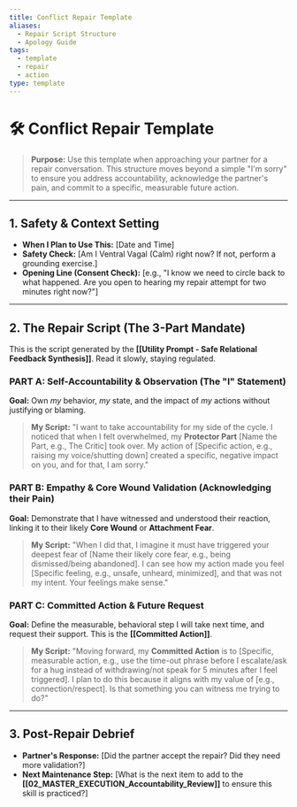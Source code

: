 ```yaml
---
title: Conflict Repair Template
aliases:
  - Repair Script Structure
  - Apology Guide
tags:
  - template
  - repair
  - action
type: template
---
```


<!-- @format -->

# 🛠️ Conflict Repair Template

> **Purpose:** Use this template when approaching your partner for a repair
> conversation. This structure moves beyond a simple "I'm sorry" to ensure you address
> accountability, acknowledge the partner's pain, and commit to a specific, measurable
> future action.

---

## 1. Safety & Context Setting

- **When I Plan to Use This:** [Date and Time]
- **Safety Check:** [Am I Ventral Vagal (Calm) right now? If not, perform a grounding
  exercise.]
- **Opening Line (Consent Check):** [e.g., "I know we need to circle back to what
  happened. Are you open to hearing my repair attempt for two minutes right now?"]

---

## 2. The Repair Script (The 3-Part Mandate)

This is the script generated by the
**[[Utility Prompt - Safe Relational Feedback Synthesis]]**. Read it slowly, staying
regulated.

### PART A: Self-Accountability & Observation (The "I" Statement)

**Goal:** Own _my_ behavior, _my_ state, and the impact of _my_ actions without
justifying or blaming.

> **My Script:** "I want to take accountability for my side of the cycle. I noticed that
> when I felt overwhelmed, my **Protector Part** [Name the Part, e.g., The Critic] took
> over. My action of [Specific action, e.g., raising my voice/shutting down] created a
> specific, negative impact on you, and for that, I am sorry."

### PART B: Empathy & Core Wound Validation (Acknowledging their Pain)

**Goal:** Demonstrate that I have witnessed and understood their reaction, linking it to
their likely **Core Wound** or **Attachment Fear**.

> **My Script:** "When I did that, I imagine it must have triggered your deepest fear of
> [Name their likely core fear, e.g., being dismissed/being abandoned]. I can see how my
> action made you feel [Specific feeling, e.g., unsafe, unheard, minimized], and that
> was not my intent. Your feelings make sense."

### PART C: Committed Action & Future Request

**Goal:** Define the measurable, behavioral step I will take next time, and request
their support. This is the **[[Committed Action]]**.

> **My Script:** "Moving forward, my **Committed Action** is to [Specific, measurable
> action, e.g., use the time-out phrase before I escalate/ask for a hug instead of
> withdrawing/not speak for 5 minutes after I feel triggered]. I plan to do this because
> it aligns with my value of [e.g., connection/respect]. Is that something you can
> witness me trying to do?"

---

## 3. Post-Repair Debrief

- **Partner's Response:** [Did the partner accept the repair? Did they need more
  validation?]
- **Next Maintenance Step:** [What is the next item to add to the
  **[[02_MASTER_EXECUTION_Accountability_Review]]** to ensure this skill is practiced?]
